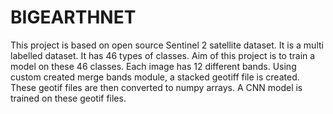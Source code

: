 # BIGEARTHNET  
This project is based on open source Sentinel 2 satellite dataset.
It is a multi labelled dataset.
It has 46 types of classes.
Aim of this project is to train a model on these 46 classes.
Each image has 12 different bands.
Using custom created merge bands module, a stacked geotiff file is created.
These geotif files are then converted to numpy arrays.
A CNN model is trained on these geotif files.
